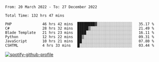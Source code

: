 <!--START_SECTION:waka-->

```text
From: 20 March 2022 - To: 27 December 2022

Total Time: 132 hrs 47 mins

PHP              46 hrs 42 mins  ████████▓░░░░░░░░░░░░░░░░   35.17 %
C#               28 hrs 32 mins  █████▒░░░░░░░░░░░░░░░░░░░   21.49 %
Blade Template   21 hrs 23 mins  ████░░░░░░░░░░░░░░░░░░░░░   16.11 %
Python           12 hrs 22 mins  ██▒░░░░░░░░░░░░░░░░░░░░░░   09.31 %
JavaScript       10 hrs 21 mins  ██░░░░░░░░░░░░░░░░░░░░░░░   07.80 %
CSHTML           4 hrs 33 mins   █░░░░░░░░░░░░░░░░░░░░░░░░   03.44 %
```

<!--END_SECTION:waka-->
[![spotify-github-profile](https://spotify-github-profile.vercel.app/api/view?uid=c00zprrvy9xiloa9qnco3hmng&cover_image=true&theme=novatorem&show_offline=false&background_color=121212&bar_color=53b14f&bar_color_cover=false)](https://spotify-github-profile.vercel.app/api/view?uid=c00zprrvy9xiloa9qnco3hmng&redirect=true)
